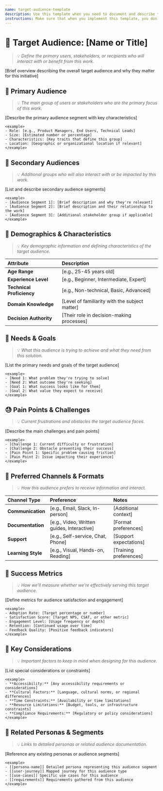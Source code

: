 ```yaml
---
name: target-audience-template
description: Use this template when you need to document and describe the target audience for a product, feature, service, or communication. This helps ensure alignment on who the intended users or recipients are.
instructions: Make sure that when you implement this template, you don't include these instructions or any other front matter from this template in your work. Output should always and only be the markdown part outside of the front matter. Never include any tags like <example>, <commentary>, or similar tags - these serve only to increase clarity about implementation. Always use single [ ] brackets to indicate instructions the implementer should follow. When referencing other documents from this project, use wikilinks format [[filename-wikilink-example]] to reference them. Do not include the file extension or path.
---
```

# 👥 Target Audience: [Name or Title]
> 💡 *Define the primary users, stakeholders, or recipients who will interact with or benefit from this work.*

[Brief overview describing the overall target audience and why they matter for this initiative]

## 🎯 Primary Audience
> 💡 *The main group of users or stakeholders who are the primary focus of this work.*

[Describe the primary audience segment with key characteristics]

```
<example>
- Role: [e.g., Product Managers, End Users, Technical Leads]
- Size: [Estimated number or percentage]
- Characteristics: [Key traits that define this group]
- Location: [Geographic or organizational location if relevant]
</example>
```

## 👤 Secondary Audiences
> 💡 *Additional groups who will also interact with or be impacted by this work.*

[List and describe secondary audience segments]

```
<example>
- [Audience Segment 1]: [Brief description and why they're relevant]
- [Audience Segment 2]: [Brief description and their relationship to the work]
- [Audience Segment 3]: [Additional stakeholder group if applicable]
</example>
```

## 🎨 Demographics & Characteristics
> 💡 *Key demographic information and defining characteristics of the target audience.*

| Attribute | Description |
|:----------|:------------|
| **Age Range** | [e.g., 25-45 years old] |
| **Experience Level** | [e.g., Beginner, Intermediate, Expert] |
| **Technical Proficiency** | [e.g., Non-technical, Basic, Advanced] |
| **Domain Knowledge** | [Level of familiarity with the subject matter] |
| **Decision Authority** | [Their role in decision-making processes] |

## 💭 Needs & Goals
> 💡 *What this audience is trying to achieve and what they need from this solution.*

[List the primary needs and goals of the target audience]

```
<example>
- [Need 1: What problem they're trying to solve]
- [Need 2: What outcome they're seeking]
- [Goal 1: What success looks like for them]
- [Goal 2: What value they expect to receive]
</example>
```

## 😓 Pain Points & Challenges
> 💡 *Current frustrations and obstacles the target audience faces.*

[Describe the main challenges and pain points]

```
<example>
- [Challenge 1: Current difficulty or frustration]
- [Challenge 2: Obstacle preventing their success]
- [Pain Point 1: Specific problem causing friction]
- [Pain Point 2: Issue impacting their experience]
</example>
```

## 📱 Preferred Channels & Formats
> 💡 *How this audience prefers to receive information and interact.*

| Channel Type | Preference | Notes |
|:-------------|:-----------|:------|
| **Communication** | [e.g., Email, Slack, In-person] | [Additional context] |
| **Documentation** | [e.g., Video, Written guides, Interactive] | [Format preferences] |
| **Support** | [e.g., Self-service, Chat, Phone] | [Support expectations] |
| **Learning Style** | [e.g., Visual, Hands-on, Reading] | [Training preferences] |

## 🎯 Success Metrics
> 💡 *How we'll measure whether we're effectively serving this target audience.*

[Define metrics for audience satisfaction and engagement]

```
<example>
- Adoption Rate: [Target percentage or number]
- Satisfaction Score: [Target NPS, CSAT, or other metric]
- Engagement Level: [Usage frequency or depth]
- Retention: [Continued usage over time]
- Feedback Quality: [Positive feedback indicators]
</example>
```

## 📝 Key Considerations
> 💡 *Important factors to keep in mind when designing for this audience.*

[List special considerations or constraints]

```
<example>
- **Accessibility:** [Any accessibility requirements or considerations]
- **Cultural Factors:** [Language, cultural norms, or regional differences]
- **Time Constraints:** [Availability or time limitations]
- **Resource Limitations:** [Budget, tools, or infrastructure constraints]
- **Compliance Requirements:** [Regulatory or policy considerations]
</example>
```

## 🔗 Related Personas & Segments
> 💡 *Links to detailed personas or related audience documentation.*

[Reference any existing personas or audience segments]

```
<example>
- [[persona-name]] Detailed persona representing this audience segment
- [[user-journey]] Mapped journey for this audience type
- [[use-cases]] Specific use cases for this audience
- [[requirements]] Requirements gathered from this audience
</example>
```
